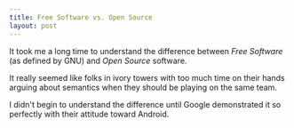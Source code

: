 ```yaml
---
title: Free Software vs. Open Source
layout: post
---
```

It took me a long time to understand the difference between *Free Software* (as defined by GNU) and *Open Source* software.

It really seemed like folks in ivory towers with too much time on their hands arguing about semantics when they should be playing on the same team.

I didn't begin to understand the difference until Google demonstrated it so perfectly with their attitude toward Android.
